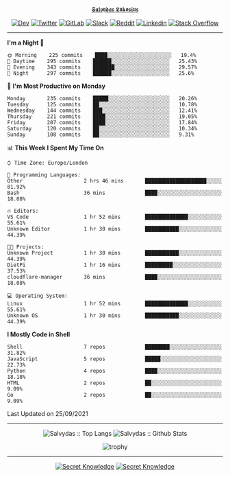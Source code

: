<div align="center">
  
[𝕾𝖆𝖑𝖛𝖞𝖉𝖆𝖘 𝕷𝖚𝖐𝖔𝖘𝖎𝖚𝖘](https://git.io/JJwwg)
  
[![Dev](https://img.shields.io/badge/-DEV-222222?style=flat-square&logo=dev.to&logoColor=white&link=https://dev.to/sso/)](https://dev.to/sso/)
[![Twitter](https://img.shields.io/badge/-Twitter-222222?style=flat-square&logo=twitter&logoColor=white&link=https://twitter.com/digital_wizz/)](https://twitter.com/digital_wizz/)
[![GitLab](https://img.shields.io/badge/-GitLab-222222?style=flat-square&logo=GitLab&logoColor=white&link=https://gitlab.com/ss-o/)](https://gitlab.com/ss-o/)
[![Slack](https://img.shields.io/badge/-Slack-222222?style=flat-square&logo=Slack&logoColor=white&link=https://digital-teams.slack.com/)](https://digital-teams.slack.com/)
[![Reddit](https://img.shields.io/badge/-Reddit-222222?style=flat-square&logo=Reddit&logoColor=white&link=https://https://www.reddit.com/user/ss-o/)](https://www.reddit.com/user/ss-o/)
[![Linkedin](https://img.shields.io/badge/-LinkedIn-222222?style=flat-square&logo=Linkedin&logoColor=white&link=https://www.linkedin.com/in/digital-clouds/)](https://www.linkedin.com/in/digital-clouds/)
[![Stack Overflow](https://img.shields.io/badge/-Stack%20Overflow-222222?style=flat-square&logo=stack-overflow&logoColor=white&link=https://stackoverflow.com/users/13893752/salvydas-lukosius)](https://stackoverflow.com/users/13893752/salvydas-lukosius)
  
</div>

---

<!--START_SECTION:waka-->
**I'm a Night 🦉** 

```text
🌞 Morning    225 commits    ████░░░░░░░░░░░░░░░░░░░░░   19.4% 
🌆 Daytime    295 commits    ██████░░░░░░░░░░░░░░░░░░░   25.43% 
🌃 Evening    343 commits    ███████░░░░░░░░░░░░░░░░░░   29.57% 
🌙 Night      297 commits    ██████░░░░░░░░░░░░░░░░░░░   25.6%

```
📅 **I'm Most Productive on Monday** 

```text
Monday       235 commits    █████░░░░░░░░░░░░░░░░░░░░   20.26% 
Tuesday      125 commits    ██░░░░░░░░░░░░░░░░░░░░░░░   10.78% 
Wednesday    144 commits    ███░░░░░░░░░░░░░░░░░░░░░░   12.41% 
Thursday     221 commits    ████░░░░░░░░░░░░░░░░░░░░░   19.05% 
Friday       207 commits    ████░░░░░░░░░░░░░░░░░░░░░   17.84% 
Saturday     120 commits    ██░░░░░░░░░░░░░░░░░░░░░░░   10.34% 
Sunday       108 commits    ██░░░░░░░░░░░░░░░░░░░░░░░   9.31%

```


📊 **This Week I Spent My Time On** 

```text
⌚︎ Time Zone: Europe/London

💬 Programming Languages: 
Other                    2 hrs 46 mins       ████████████████████░░░░░   81.92% 
Bash                     36 mins             ████░░░░░░░░░░░░░░░░░░░░░   18.08%

🔥 Editors: 
VS Code                  1 hr 52 mins        ██████████████░░░░░░░░░░░   55.61% 
Unknown Editor           1 hr 30 mins        ███████████░░░░░░░░░░░░░░   44.39%

🐱‍💻 Projects: 
Unknown Project          1 hr 30 mins        ███████████░░░░░░░░░░░░░░   44.39% 
DietPi                   1 hr 16 mins        █████████░░░░░░░░░░░░░░░░   37.53% 
cloudflare-manager       36 mins             ████░░░░░░░░░░░░░░░░░░░░░   18.08%

💻 Operating System: 
Linux                    1 hr 52 mins        ██████████████░░░░░░░░░░░   55.61% 
Unknown OS               1 hr 30 mins        ███████████░░░░░░░░░░░░░░   44.39%

```

**I Mostly Code in Shell** 

```text
Shell                    7 repos             ████████░░░░░░░░░░░░░░░░░   31.82% 
JavaScript               5 repos             █████░░░░░░░░░░░░░░░░░░░░   22.73% 
Python                   4 repos             ████░░░░░░░░░░░░░░░░░░░░░   18.18% 
HTML                     2 repos             ██░░░░░░░░░░░░░░░░░░░░░░░   9.09% 
Go                       2 repos             ██░░░░░░░░░░░░░░░░░░░░░░░   9.09%

```



 Last Updated on 25/09/2021
<!--END_SECTION:waka-->

---

<div align=center>

![Salvydas :: Top Langs](https://github-readme-stats.vercel.app/api/top-langs/?username=ss-o&langs_count=8&card_width=300&theme=blue-green&layout=compact)
![Salvydas :: Github Stats](https://github-readme-stats.vercel.app/api?username=ss-o&theme=blue-green&layout=compact&no-frame=true)
 
![trophy](https://github-profile-trophy.vercel.app/?username=ss-o&theme=darkhub&rank=SSS,SS,S,AAA,AA,A,B,C&no-frame=true)

---

[![Secret Knowledge](https://github-readme-stats.vercel.app/api/pin/?username=github&repo=government.github.com&card_width=150&theme=blue-green&layout=compact)](https://github.com/github/government.github.com)
[![Secret Knowledge](https://github-readme-stats.vercel.app/api/pin/?username=ss-o&repo=the-book-of-secret-knowledge&card_width=150&theme=blue-green&layout=compact)](https://github.com/ss-o/the-book-of-secret-knowledge)

</div>
